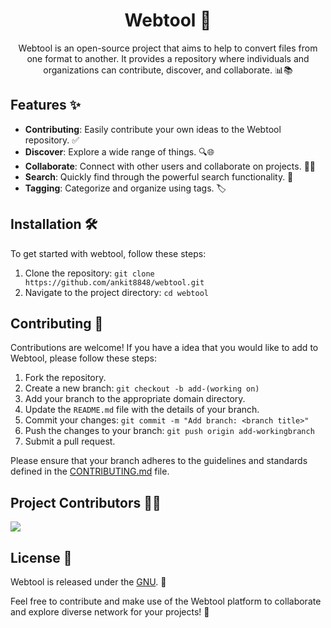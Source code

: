 <div align="center">

# Webtool 🚀

Webtool is an open-source project that aims to  help to convert files from one format to another. It provides a repository where individuals and organizations can contribute, discover, and collaborate. 📊📚

</div>

## Features ✨

- **Contributing**: Easily contribute your own ideas to the Webtool repository. ✅
- **Discover**: Explore a wide range of things. 🔍🌐
- **Collaborate**: Connect with other users and collaborate on projects. 🤝💡
- **Search**: Quickly find through the powerful search functionality. 🔎
- **Tagging**: Categorize and organize using tags. 🏷️

## Installation 🛠️

To get started with webtool, follow these steps:

1. Clone the repository: `git clone https://github.com/ankit8848/webtool.git`
2. Navigate to the project directory: `cd webtool`

## Contributing 👥

Contributions are welcome! If you have a idea that you would like to add to Webtool, please follow these steps:

1. Fork the repository.
2. Create a new branch: `git checkout -b add-(working on)`
3. Add your branch to the appropriate domain directory.
4. Update the `README.md` file with the details of your branch.
5. Commit your changes: `git commit -m "Add branch: <branch title>"`
6. Push the changes to your branch: `git push origin add-workingbranch`
7. Submit a pull request.

Please ensure that your branch adheres to the guidelines and standards defined in the [CONTRIBUTING.md](./CONTRIBUTING.md) file.

## Project Contributors 🧑‍💻
<a href="https://github.com/ankit8848/webtool/graphs/contributors">
  <img src="https://contrib.rocks/image?repo=ankit8848/webtool" />
</a>


## License 📝

Webtool is released under the [GNU](./LICENSE). 📄

Feel free to contribute and make use of the Webtool platform to collaborate and explore diverse network for your projects! 🌟
